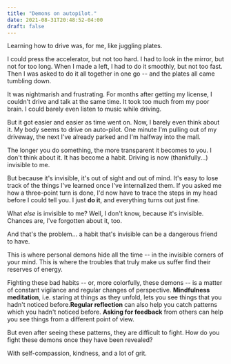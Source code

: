 ```yaml
---
title: "Demons on autopilot."
date: 2021-08-31T20:48:52-04:00
draft: false
---
```


Learning how to drive was, for me, like juggling plates.

I could press the accelerator, but not too hard. I had to look in the mirror, but not for too long. When I made a left, I had to do it smoothly, but not too fast. Then I was asked to do it all together in one go -- and the plates all came tumbling down.

It was nightmarish and frustrating. For months after getting my license, I couldn't drive and talk at the same time. It took too much from my poor brain. I could barely even listen to music while driving.

But it got easier and easier as time went on. Now, I barely even think about it. My body seems to drive on auto-pilot. One minute I'm pulling out of my driveway, the next I've already parked and I'm halfway into the mall.

The longer you do something, the more transparent it becomes to you. I don't think about it. It has become a habit. Driving is now (thankfully...) invisible to me.

But because it's invisible, it's out of sight and out of mind. It's easy to lose track of the things I've learned once I've internalized them. If you asked me how a three-point turn is done, I'd now have to trace the steps in my head before I could tell you. I just **do it**, and everything turns out just fine.

What _else_ is invisible to me? Well, I don't know, because it's invisible. Chances are, I've forgotten about it, too.

And that's the problem... a habit that's invisible can be a dangerous friend to have.

This is where personal demons hide all the time -- in the invisible corners of your mind. This is where the troubles that truly make us suffer find their reserves of energy.

Fighting these bad habits -- or, more colorfully, these demons -- is a matter of constant vigilance and regular changes of perspective. **Mindfulness meditation**, i.e. staring at things as they unfold, lets you see things that you hadn't noticed before.**Regular reflection** can also help you catch patterns which you hadn't noticed before. **Asking for feedback** from others can help you see things from a different point of view.

But even after seeing these patterns, they are difficult to fight. How do you fight these demons once they have been revealed?

With self-compassion, kindness, and a lot of grit.
